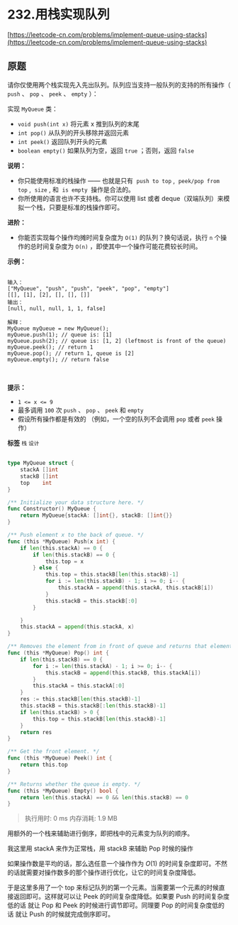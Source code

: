# 232.用栈实现队列
[https://leetcode-cn.com/problems/implement-queue-using-stacks](https://leetcode-cn.com/problems/implement-queue-using-stacks) 
## 原题
请你仅使用两个栈实现先入先出队列。队列应当支持一般队列的支持的所有操作（ `push` 、 `pop` 、 `peek` 、 `empty` ）：

实现 `MyQueue` 类：
-  `void push(int x)` 将元素 x 推到队列的末尾
-  `int pop()` 从队列的开头移除并返回元素
-  `int peek()` 返回队列开头的元素
-  `boolean empty()` 如果队列为空，返回 `true` ；否则，返回 `false` 
 

 **说明：** 
- 你只能使用标准的栈操作 —— 也就是只有  `push to top` ,  `peek/pop from top` ,  `size` , 和  `is empty`  操作是合法的。
- 你所使用的语言也许不支持栈。你可以使用 list 或者 deque（双端队列）来模拟一个栈，只要是标准的栈操作即可。
 

 **进阶：** 
- 你能否实现每个操作均摊时间复杂度为 `O(1)` 的队列？换句话说，执行 `n` 个操作的总时间复杂度为 `O(n)` ，即使其中一个操作可能花费较长时间。
 

 **示例：** 

```

输入：
["MyQueue", "push", "push", "peek", "pop", "empty"]
[[], [1], [2], [], [], []]
输出：
[null, null, null, 1, 1, false]

解释：
MyQueue myQueue = new MyQueue();
myQueue.push(1); // queue is: [1]
myQueue.push(2); // queue is: [1, 2] (leftmost is front of the queue)
myQueue.peek(); // return 1
myQueue.pop(); // return 1, queue is [2]
myQueue.empty(); // return false

```
 

 **提示：** 
-  `1 <= x <= 9` 
- 最多调用 `100` 次 `push` 、 `pop` 、 `peek` 和 `empty` 
- 假设所有操作都是有效的 （例如，一个空的队列不会调用 `pop` 或者 `peek` 操作）
 
**标签**
`栈` `设计` 


## 
```go
type MyQueue struct {
	stackA []int
	stackB []int
	top    int
}

/** Initialize your data structure here. */
func Constructor() MyQueue {
	return MyQueue{stackA: []int{}, stackB: []int{}}
}

/** Push element x to the back of queue. */
func (this *MyQueue) Push(x int) {
	if len(this.stackA) == 0 {
		if len(this.stackB) == 0 {
			this.top = x
		} else {
			this.top = this.stackB[len(this.stackB)-1]
			for i := len(this.stackB) - 1; i >= 0; i-- {
				this.stackA = append(this.stackA, this.stackB[i])
			}
			this.stackB = this.stackB[:0]
		}

	}
	this.stackA = append(this.stackA, x)
}

/** Removes the element from in front of queue and returns that element. */
func (this *MyQueue) Pop() int {
	if len(this.stackB) == 0 {
		for i := len(this.stackA) - 1; i >= 0; i-- {
			this.stackB = append(this.stackB, this.stackA[i])
		}
		this.stackA = this.stackA[:0]
	}
	res := this.stackB[len(this.stackB)-1]
	this.stackB = this.stackB[:len(this.stackB)-1]
	if len(this.stackB) > 0 {
		this.top = this.stackB[len(this.stackB)-1]
	}
	return res
}

/** Get the front element. */
func (this *MyQueue) Peek() int {
	return this.top
}

/** Returns whether the queue is empty. */
func (this *MyQueue) Empty() bool {
	return len(this.stackA) == 0 && len(this.stackB) == 0
}
```
>执行用时: 0 ms
内存消耗: 1.9 MB

用额外的一个栈来辅助进行倒序，即把栈中的元素变为队列的顺序。

我这里用 stackA 来作为正常栈，用 stackB 来辅助 Pop 时候的操作

如果操作数是平均的话，那么选任意一个操作作为 $O(1)$ 的时间复杂度即可。不然的话就需要对操作数多的那个操作进行优化，让它的时间复杂度降低。

于是这里多用了一个 top 来标记队列的第一个元素。当需要第一个元素的时候直接返回即可。这样就可以让 Peek 的时间复杂度降低。如果要 Push 的时间复杂度低的话 就让 Pop 和 Peek 的时候进行调节即可。同理要 Pop 的时间复杂度低的话 就让 Push 的时候就完成倒序即可。
